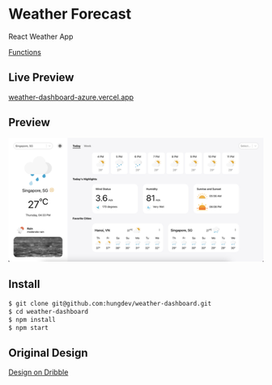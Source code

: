 # Weather Forecast

React Weather App

[Functions](https://github.com/hungdev/weather-dashboard/blob/master/FunctionRequirement.md)

## Live Preview

[weather-dashboard-azure.vercel.app](weather-dashboard-azure.vercel.app)

## Preview

![Preview Image](https://github.com/hungdev/weather-dashboard/blob/master/Screenshot%202023-06-01%20at%2016.33.34.png)

## Install
```
$ git clone git@github.com:hungdev/weather-dashboard.git
$ cd weather-dashboard
$ npm install
$ npm start
```

## Original Design

[Design on Dribble](https://dribbble.com/shots/10460680-Weather-App)
